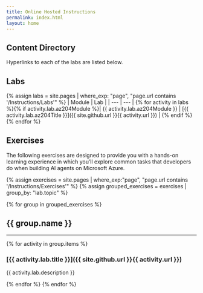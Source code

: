 ```yaml
---
title: Online Hosted Instructions
permalink: index.html
layout: home
---
```


## Content Directory

Hyperlinks to each of the labs are listed below.

## Labs

{% assign labs = site.pages | where_exp: "page", "page.url contains '/Instructions/Labs'" %}
| Module | Lab |
| --- | --- |
{% for activity in labs  %}{% if activity.lab.az204Module %}| {{ activity.lab.az204Module }} | [{{ activity.lab.az204Title }}]({{ site.github.url }}{{ activity.url }}) |
{% endif %}{% endfor %}

## Exercises

The following exercises are designed to provide you with a hands-on learning experience in which you’ll explore common tasks that developers do when building AI agents on Microsoft Azure.

{% assign exercises = site.pages | where_exp:"page", "page.url contains '/Instructions/Exercises'" %}
{% assign grouped_exercises = exercises | group_by: "lab.topic" %}

{% for group in grouped_exercises %}

## {{ group.name }}

<hr/>

{% for activity in group.items %}

### [{{ activity.lab.title }}]({{ site.github.url }}{{ activity.url }})

{{ activity.lab.description }}

{% endfor %}
{% endfor %}

